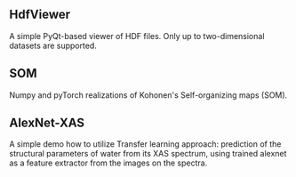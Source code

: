 ## HdfViewer
A simple PyQt-based viewer of HDF files. Only up to two-dimensional datasets are supported.

## SOM
Numpy and pyTorch realizations of Kohonen's Self-organizing maps (SOM).

## AlexNet-XAS
A simple demo how to utilize Transfer learning approach: prediction of the structural parameters of water from its XAS spectrum, using trained alexnet as a feature extractor from the images on the spectra.
